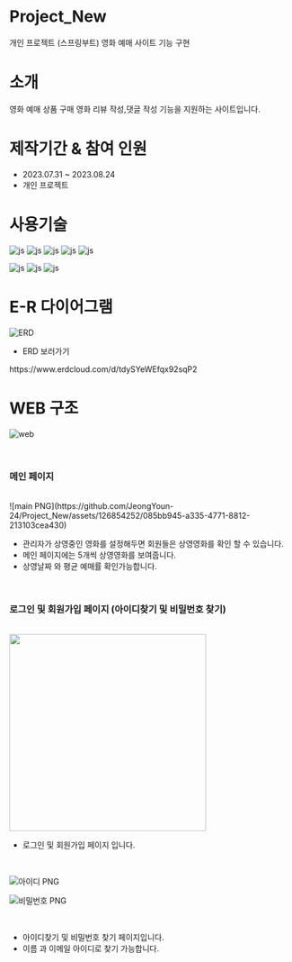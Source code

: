 # Project_New
개인  프로젝트 (스프링부트) 영화 예매 사이트 기능 구현 

# 소개
영화 예매 상품 구매 영화 리뷰 작성,댓글 작성 기능을 지원하는 사이트입니다.
<BR>

# 제작기간 & 참여 인원
<UL>
  <LI>2023.07.31 ~ 2023.08.24</LI>
  <LI>개인 프로젝트</LI>
</UL>


# 사용기술
![js](https://img.shields.io/badge/SpringBoot-6DB33F?style=for-the-badge&logo=JavaScript&logoColor=white)
![js](https://img.shields.io/badge/Java-FF0000?style=for-the-badge&logo=JavaScript&logoColor=white)
![js](https://img.shields.io/badge/IntelliJ-004088?style=for-the-badge&logo=JavaScript&logoColor=white)
![js](https://img.shields.io/badge/MariaDB-003545?style=for-the-badge&logo=JavaScript&logoColor=white)
![js](https://img.shields.io/badge/security-6DB33F?style=for-the-badge&logo=JavaScript&logoColor=white)

![js](https://img.shields.io/badge/jquery-0769AD?style=for-the-badge&logo=JavaScript&logoColor=white)
![js](https://img.shields.io/badge/bootstrap-7952B3?style=for-the-badge&logo=JavaScript&logoColor=white)
![js](https://img.shields.io/badge/JavaScript-F7DF1E?style=for-the-badge&logo=JavaScript&logoColor=white)

# E-R 다이어그램

![ERD](https://github.com/JeongYoun-24/Project_New/assets/126854252/9700c15a-adc7-46d4-8759-3e4e2e4d349d)


<UL>
  <LI>ERD 보러가기</LI>
</UL>
https://www.erdcloud.com/d/tdySYeWEfqx92sqP2



# WEB 구조 
![web](https://github.com/JeongYoun-24/Project_New/assets/126854252/2542dd07-1be1-48b4-b3af-47362eeefa9b)



<BR>
<H3>메인 페이지</H3>
<BR>
![main PNG](https://github.com/JeongYoun-24/Project_New/assets/126854252/085bb945-a335-4771-8812-213103cea430)



<UL>
  <LI>관리자가 상영중인 영화를 설정해두면 회원들은 상영영화를 확인 할 수 있습니다.</LI>
  <LI>메인 페이지에는 5개씩 상영영화를 보여줍니다.  </LI>
  <LI>상영날짜 와 평균 예매률 확인가능합니다.</LI>
</UL>


<BR>
<H3>로그인 및 회원가입 페이지 (아이디찾기 및 비밀번호 찾기) </H3>
<BR>


<img src="https://github.com/JeongYoun-24/Project_New/assets/126854252/58bde7ed-029d-4bf4-bca0-2a2432b3c353" height="350">

<BR>
<UL>
  <LI>로그인 및 회원가입 페이지 입니다. </LI>
</UL>
<BR>


![아이디 PNG](https://github.com/JeongYoun-24/Project_New/assets/126854252/678932d7-e3ec-4e15-9c40-b6dbbd3cfb61)

![비밀번호 PNG](https://github.com/JeongYoun-24/Project_New/assets/126854252/b4a1b27a-2dae-4cf5-9fa0-aa52110053df)

<BR>
<UL>
  <LI>아이디찾기 및 비밀번호 찾기 페이지입니다.</LI>
  <LI>이름 과 이메일 아이디로 찾기 가능합니다.</LI>
</UL>
<BR>




















